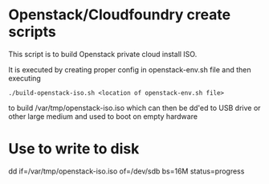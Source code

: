 # Openstack/Cloudfoundry create scripts

This script is to build Openstack private cloud install ISO.  

It is executed by creating proper config in openstack-env.sh file and then executing 

    ./build-openstack-iso.sh <location of openstack-env.sh file>

to build /var/tmp/openstack-iso.iso which can then be dd'ed to USB drive or other large medium and used to boot on empty hardware

# Use to write to disk

dd if=/var/tmp/openstack-iso.iso of=/dev/sdb bs=16M status=progress

